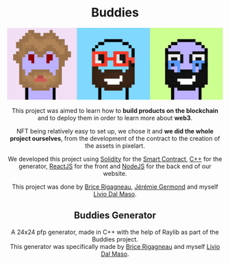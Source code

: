 <h1 align="center">Buddies</h1>

<p align="center">
  <img src="example.png" width="750" title="Luxray for Lux and Raylib :o">
</p>

<p align="center">
  This project was aimed to learn how to <b>build products on the blockchain</b> and to deploy them in order to learn more about <b>web3</b>.<br>
</p>

<p align="center">
  NFT being relatively easy to set up, we chose it and <b>we did the whole project ourselves</b>, from the development of the contract to the creation of the assets in pixelart.<br>
</p>

<p align="center">
  We developed this project using <a href="https://soliditylang.org/">Solidity</a> for the <a href="https://en.wikipedia.org/wiki/Smart_contract">Smart Contract</a>, <a href="https://fr.wikipedia.org/wiki/C%2B%2B">C++</a> for the generator, <a href="https://fr.reactjs.org/">ReactJS</a> for the front and <a href="https://nodejs.org/en/">NodeJS</a> for the back end of our website.<br>
</p>

<p align="center">
  This project was done by <a href="https://github.com/bricerigagneau">Brice Rigagneau</a>, <a href="https://www.linkedin.com/in/jeremiegermond-984547211/">Jérémie Germond</a> and myself <a href="https://www.linkedin.com/in/livio-dal-maso-43a318198/">Livio Dal Maso</a>.
</p>

<h2 align="center">Buddies Generator</h2>
<p align="center">
  A 24x24 pfp generator, made in C++ with the help of Raylib as part of the Buddies project.<br>
  This generator was specifically made by <a href="https://github.com/bricerigagneau">Brice Rigagneau</a> and myself <a href="https://www.linkedin.com/in/livio-dal-maso-43a318198/">Livio Dal Maso</a>.
</p>
